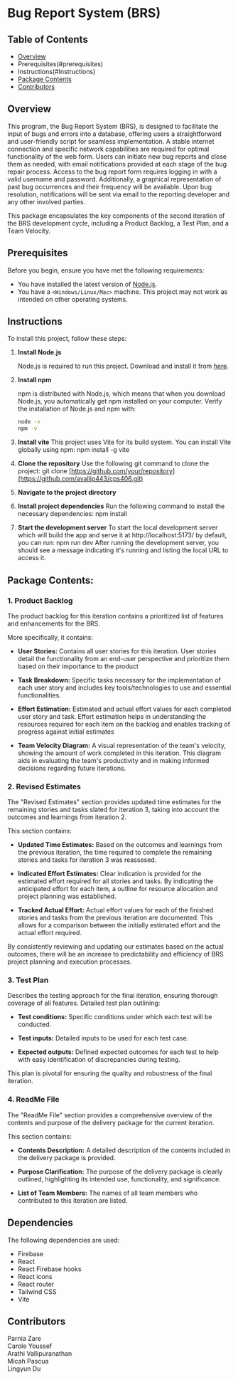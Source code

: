 # Bug Report System (BRS) 

## Table of Contents
- [Overview](#overview)
- Prerequisites(#prerequisites)
- Instructions(#Instructions)
- [Package Contents](#package-contents)
- [Contributors](#contributors)


## Overview

This program, the Bug Report System (BRS), is designed to facilitate the input of bugs and errors into a database, offering users a straightforward and user-friendly script for seamless implementation. A stable internet connection and specific network capabilities are required for optimal functionality of the web form. Users can initiate new bug reports and close them as needed, with email notifications provided at each stage of the bug repair process. Access to the bug report form requires logging in with a valid username and password. Additionally, a graphical representation of past bug occurrences and their frequency will be available. Upon bug resolution, notifications will be sent via email to the reporting developer and any other involved parties.

This package encapsulates the key components of the second iteration of the BRS development cycle, including a Product Backlog, a Test Plan, and a Team Velocity.
## Prerequisites

Before you begin, ensure you have met the following requirements:
* You have installed the latest version of [Node.js](https://nodejs.org/).
* You have a `<Windows/Linux/Mac>` machine. This project may not work as intended on other operating systems.
  
## Instructions
To install this project, follow these steps:

1. **Install Node.js**

   Node.js is required to run this project. Download and install it from [here](https://nodejs.org/).

2. **Install npm**

   npm is distributed with Node.js, which means that when you download Node.js, you automatically get npm installed on your computer. Verify the installation of Node.js and npm with:

   ```bash
   node -v
   npm -v
   
3.  **Install vite**
   This project uses Vite for its build system. You can install Vite globally using npm:
   npm install -g vite

4. **Clone the repository**
   Use the following git command to clone the project:
   git clone [https://github.com/your/repository](https://github.com/avallip443/cps406.git)
   
5. **Navigate to the project directory**
6. **Install project dependencies**
   Run the following command to install the necessary dependencies:
   npm install
7. **Start the development server**
    To start the local development server which will build the app and serve it at  http://localhost:5173/ by default, you can run:
    npm run dev
    After running the development server, you should see a message indicating it's running and listing the local URL to access it.

## Package Contents:

### **1. Product Backlog**

The product backlog for this iteration contains a prioritized list of features and enhancements for the BRS.  

More specifically, it contains: 

- **User Stories:** Contains all user stories for this iteration. User stories detail the functionality from an end-user perspective and prioritize them based on their importance to the product

- **Task Breakdown:** Specific tasks necessary for the implementation of each user story and includes key tools/technologies to use and essential functionalities.

- **Effort Estimation:** Estimated and actual effort values for each completed user story and task. Effort estimation helps in understanding the resources required for each item on the backlog and enables tracking of progress against initial estimates

- **Team Velocity Diagram:** A visual representation of the team's velocity, showing the amount of work completed in this iteration. This diagram aids in evaluating the team's productivity and in making informed decisions regarding future iterations.

 
### **2. Revised Estimates**

The "Revised Estimates" section provides updated time estimates for the remaining stories and tasks slated for iteration 3, taking into account the outcomes and learnings from iteration 2.

This section contains:
- **Updated Time Estimates:** Based on the outcomes and learnings from the previous iteration, the time required to complete the remaining stories and tasks for iteration 3 was reassesed.

- **Indicated Effort Estimates:** Clear indication is provided for the estimated effort required for all stories and tasks. By indicating the anticipated effort for each item, a outline for resource allocation and project planning was established.

- **Tracked Actual Effort:** Actual effort values for each of the finished stories and tasks from the previous iteration are documented. This allows for a comparison between the initially estimated effort and the actual effort required.

By consistently reviewing and updating our estimates based on the actual outcomes, there will be an increase to predictability and efficiency of BRS project planning and execution processes.


### **3. Test Plan**  

Describes the testing approach for the final iteration, ensuring thorough coverage of all features. Detailed test plan outlining:  

- **Test conditions:** Specific conditions under which each test will be conducted.

- **Test inputs:** Detailed inputs to be used for each test case.

- **Expected outputs:** Defined expected outcomes for each test to help with easy identification of discrepancies during testing.  

This plan is pivotal for ensuring the quality and robustness of the final iteration.  

### **4. ReadMe File**

The "ReadMe File" section provides a comprehensive overview of the contents and purpose of the delivery package for the current iteration.

This section contains:

- **Contents Description:** A detailed description of the contents included in the delivery package is provided. 

- **Purpose Clarification:** The purpose of the delivery package is clearly outlined, highlighting its intended use, functionality, and significance.

- **List of Team Members:** The names of all team members who contributed to this iteration are listed.


## Dependencies
The following dependencies are used:
- Firebase
- React
- React Firebase hooks
- React icons
- React router
- Tailwind CSS
- Vite


## Contributors
Parnia Zare  
Carole Youssef  
Arathi Vallipuranathan  
Micah Pascua  
Lingyun Du  










